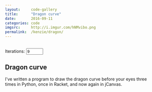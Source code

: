 ```yaml
---
layout:     code-gallery
title:      "Dragon curve"
date:       2016-09-11
categories: code
imgsrc:     http://i.imgur.com/hNMvibo.png
permalink:  /kenzie/dragon/
---
```

<div class="dragon">
    <canvas id="dragon" width="600" height="500"></canvas>
    <br/>Iterations: <input type="number" min="1" max="13" value="9"/>
</div>
<script type="text/javascript" src="/js/dragon.js"></script>
<h2 class="post-title">Dragon curve</h2>
I've written a program to draw the dragon curve before your eyes three times in Python, once in Racket, and now again in jCanvas.